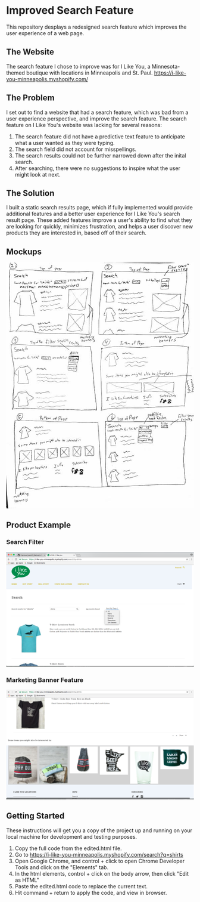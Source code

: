 # Improved Search Feature

This repository desplays a redesigned search feature which improves the user experience of a web page.

## The Website
The search feature I chose to improve was for I Like You, a Minnesota-themed boutique with locations in Minneapolis and St. Paul. https://i-like-you-minneapolis.myshopify.com/

## The Problem
I set out to find a website that had a search feature, which was bad from a user experience perspective, and improve the search feature. The search feature on I Like You's website was lacking for several reasons:
1. The search feature did not have a predictive text feature to anticipate what a user wanted as they were typing.
2. The search field did not account for misspellings.
3. The search results could not be further narrowed down after the inital search.
4. After searching, there were no suggestions to inspire what the user might look at next. 

## The Solution
I built a static search results page, which if fully implemented would provide additional features and a better user experience for I Like You's 
search result page. These added features improve a user's ability to find what they are looking for quickly, minimizes frustration, and helps a user discover new products they are interested in, based off of their search. 

## Mockups

![Mockups](Mockups.jpg)

## Product Example

### Search Filter

![search_filter](search_filter.png)

### Marketing Banner Feature

![marketing_banner](marketing_banner.png)

 
## Getting Started 

These instructions will get you a copy of the project up and running on your local machine for development and testing purposes.
1. Copy the full code from the edited.html file.
2. Go to https://i-like-you-minneapolis.myshopify.com/search?q=shirts
3. Open Google Chrome, and control + click to open Chrome Developer Tools and click on the "Elements" tab.
4. In the html elements, control + click on the body arrow, then click "Edit as HTML"
5. Paste the edited.html code to replace the current text.
6. Hit command + return to apply the code, and view in browser.


